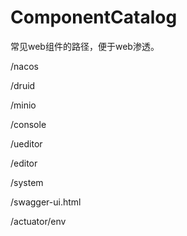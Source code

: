 # ComponentCatalog
常见web组件的路径，便于web渗透。


/nacos

/druid

/minio

/console

/ueditor

/editor

/system

/swagger-ui.html

/actuator/env

